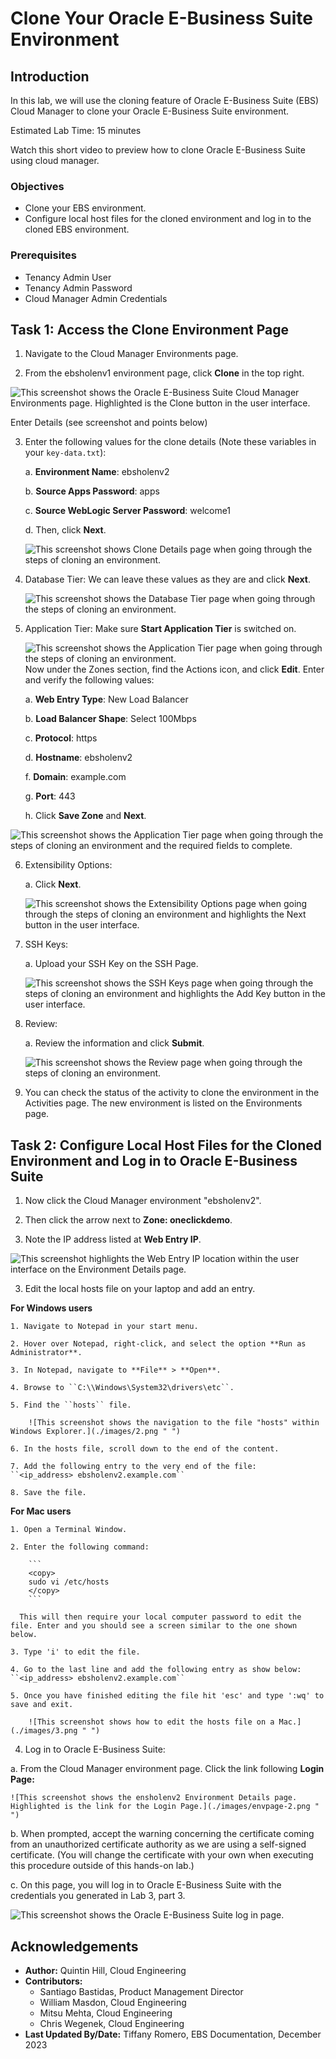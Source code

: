 # Clone Your Oracle E-Business Suite Environment

## **Introduction**
In this lab, we will use the cloning feature of Oracle E-Business Suite (EBS) Cloud Manager to clone your Oracle E-Business Suite environment.

Estimated Lab Time: 15 minutes

Watch this short video to preview how to clone Oracle E-Business Suite using cloud manager.

[](youtube:Rxm2_5uL0Lg)

### **Objectives**
* Clone your EBS environment.
* Configure local host files for the cloned environment and log in to the cloned EBS environment.

### **Prerequisites**
* Tenancy Admin User
* Tenancy Admin Password
* Cloud Manager Admin Credentials

## Task 1: Access the Clone Environment Page

1. Navigate to the Cloud Manager Environments page.

2. From the ebsholenv1 environment page, click **Clone** in the top right. 

  ![This screenshot shows the Oracle E-Business Suite Cloud Manager Environments page. Highlighted is the Clone button in the user interface.](./images/selectclone.png " ")

  Enter Details (see screenshot and points below)

3. Enter the following values for the clone details (Note these variables in your ``key-data.txt``):

    a. **Environment Name**: ebsholenv2

    b. **Source Apps Password**: apps

    c. **Source WebLogic Server Password**: welcome1

    d. Then, click **Next**.

    ![This screenshot shows Clone Details page when going through the steps of cloning an environment.](./images/clone.png " ")

4. Database Tier: We can leave these values as they are and click **Next**.

    ![This screenshot shows the Database Tier page when going through the steps of cloning an environment.](./images/database_tier.png " ")

5. Application Tier: Make sure **Start Application Tier** is switched on.

    ![This screenshot shows the Application Tier page when going through the steps of cloning an environment.](./images/web-entry.png " ")
    Now under the Zones section, find the Actions icon, and click **Edit**. Enter and verify the following values:
    
    a. **Web Entry Type**: New Load Balancer

    b. **Load Balancer Shape**: Select 100Mbps

    c. **Protocol**: https

    d. **Hostname**: ebsholenv2 

    f. **Domain**: example.com

    g. **Port**: 443

    h. Click **Save Zone** and **Next**.

  ![This screenshot shows the Application Tier page when going through the steps of cloning an environment and the required fields to complete.](./images/app_tier.png " ")

6. Extensibility Options:
    
    a. Click **Next**.

    ![This screenshot shows the Extensibility Options page when going through the steps of cloning an environment and highlights the Next button in the user interface.](./images/extensibilityoptions.png " ")
  
7. SSH Keys:

    a. Upload your SSH Key on the SSH Page.

    ![This screenshot shows the SSH Keys page when going through the steps of cloning an environment and highlights the Add Key button in the user interface.](./images/add-ssh.png " ")

8. Review: 

    a. Review the information and click **Submit**.

     ![This screenshot shows the Review page when going through the steps of cloning an environment.](./images/submit.png " ")

9. You can check the status of the activity to clone the environment in the Activities page. The new environment is listed on the Environments page.

## Task 2: Configure Local Host Files for the Cloned Environment and Log in to Oracle E-Business Suite

1. Now click the Cloud Manager environment "ebsholenv2".

2. Then click the arrow next to **Zone: oneclickdemo**.

  1. Note the IP address listed at **Web Entry IP**.

![This screenshot highlights the Web Entry IP location within the user interface on the Environment Details page.](./images/envpage.png " ")

3. Edit the local hosts file on your laptop and add an entry.

  **For Windows users**

    1. Navigate to Notepad in your start menu.

    2. Hover over Notepad, right-click, and select the option **Run as Administrator**.

    3. In Notepad, navigate to **File** > **Open**.

    4. Browse to ``C:\\Windows\System32\drivers\etc``.

    5. Find the ``hosts`` file.

        ![This screenshot shows the navigation to the file "hosts" within Windows Explorer.](./images/2.png " ")

    6. In the hosts file, scroll down to the end of the content.

    7. Add the following entry to the very end of the file:
    ``<ip_address> ebsholenv2.example.com``

    8. Save the file.

  **For Mac users**

    1. Open a Terminal Window.

    2. Enter the following command:

        ```
        <copy>
        sudo vi /etc/hosts
        </copy>
        ```

      This will then require your local computer password to edit the file. Enter and you should see a screen similar to the one shown below.

    3. Type 'i' to edit the file.

    4. Go to the last line and add the following entry as show below:
    ``<ip_address> ebsholenv2.example.com``

    5. Once you have finished editing the file hit 'esc' and type ':wq' to save and exit.

        ![This screenshot shows how to edit the hosts file on a Mac.](./images/3.png " ")

4. Log in to Oracle E-Business Suite:

  a. From the Cloud Manager environment page. Click the link following **Login Page:**

    ![This screenshot shows the ensholenv2 Environment Details page. Highlighted is the link for the Login Page.](./images/envpage-2.png " ")

  b. When prompted, accept the warning concerning the certificate coming from an unauthorized certificate authority as we are using a self-signed certificate. (You will change the certificate with your own when executing this procedure outside of this hands-on lab.)

  c. On this page, you will log in to Oracle E-Business Suite with the credentials you generated in Lab 3, part 3.

  ![This screenshot shows the Oracle E-Business Suite log in page.](./images/4.png " ")

## Acknowledgements

* **Author:** Quintin Hill, Cloud Engineering
* **Contributors:** 
  - Santiago Bastidas, Product Management Director
  - William Masdon, Cloud Engineering
  - Mitsu Mehta, Cloud Engineering
  - Chris Wegenek, Cloud Engineering
* **Last Updated By/Date:** Tiffany Romero, EBS Documentation, December 2023


